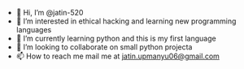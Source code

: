 - 👋 Hi, I’m @jatin-520
- 👀 I’m interested in ethical hacking and learning new programming languages
- 🌱 I’m currently learning python and this is my first language
- 💞️ I’m looking to collaborate on small python projecta
- 📫 How to reach me mail me at jatin.upmanyu06@gmail.com

<!---
jatin-520/jatin-520 is a ✨ special ✨ repository because its `README.md` (this file) appears on your GitHub profile.
You can click the Preview link to take a look at your changes.
--->
